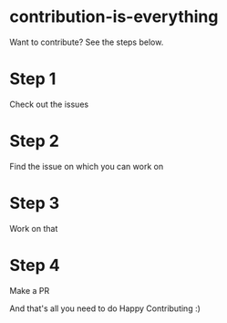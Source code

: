 # contribution-is-everything
Want to contribute? See the steps below.

# Step 1
Check out the issues

# Step 2
Find the issue on which you can work on

# Step 3
Work on that

# Step 4
Make a PR

And that's all you need to do
Happy Contributing :)


